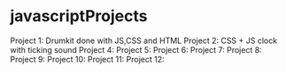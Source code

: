 # javascriptProjects
Project 1: Drumkit done with JS,CSS and HTML
Project 2: CSS + JS clock with ticking sound
Project 4:
Project 5:
Project 6:
Project 7:
Project 8:
Project 9:
Project 10:
Project 11:
Project 12:

